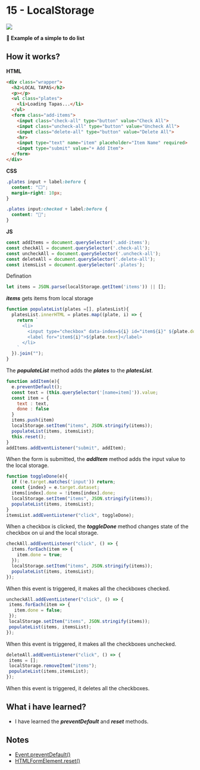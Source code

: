 # 15 - LocalStorage

![](https://github.com/erhanersoz/JavaScript30/blob/master/Screenshots/demo_15.gif?raw=true)

**:department_store: Example of a simple to do list**

## How it works?

**HTML**

```html
<div class="wrapper">
  <h2>LOCAL TAPAS</h2>
  <p></p>
  <ul class="plates">
    <li>Loading Tapas...</li>
  </ul>
  <form class="add-items">
    <input class="check-all" type="button" value="Check All">
    <input class="uncheck-all" type="button" value="Uncheck All">
    <input class="delete-all" type="button" value="Delete All">
    <hr>
    <input type="text" name="item" placeholder="Item Name" required>
    <input type="submit" value="+ Add Item">
  </form>
</div>
```

**CSS**

```css
.plates input + label:before {
  content: "⬜️";
  margin-right: 10px;
}

.plates input:checked + label:before {
  content: "🌮";
}
```



**JS**

```js
const addItems = document.querySelector('.add-items');
const checkAll = document.querySelector('.check-all');
const uncheckAll = document.querySelector('.uncheck-all');
const deleteAll = document.querySelector('.delete-all');
const itemsList = document.querySelector('.plates');
```
Defination

```js
let items = JSON.parse(localStorage.getItem('items')) || [];
```
***items*** gets items from local storage

```js
function populateList(plates =[], platesList){
  platesList.innerHTML = plates.map((plate, i) => {
    return `
      <li>
        <input type="checkbox" data-index=${i} id="item${i}" ${plate.done ? 'checked' : ''} />
        <label for="item${i}">${plate.text}</label>
      </li>
    `
  }).join("");
}
```
The ***populateList*** method adds the ***plates*** to the ***platesList***.

```js
function addItem(e){
  e.preventDefault();
  const text = (this.querySelector('[name=item]')).value;
  const item = {
    text : text,
    done : false
  }
  items.push(item)
  localStorage.setItem("items", JSON.stringify(items));
  populateList(items, itemsList);
  this.reset();
}
addItems.addEventListener("submit", addItem);
```
When the form is submitted, the ***addItem*** method adds the input value to the local storage.
 

```js
function toggleDone(e){
  if (!e.target.matches('input')) return; 
  const {index} = e.target.dataset;
  items[index].done = !items[index].done;
  localStorage.setItem("items", JSON.stringify(items));
  populateList(items, itemsList);
}
itemsList.addEventListener("click", toggleDone);
```
When a checkbox is clicked, the ***toggleDone*** method changes state of the checkbox on ui and the local storage.


```js
checkAll.addEventListener("click", () => {
  items.forEach(item => {
    item.done = true;
  });
  localStorage.setItem("items", JSON.stringify(items));
  populateList(items, itemsList);
});
```
When this event is triggered, it makes all the checkboxes checked.
 

 ```js
uncheckAll.addEventListener("click", () => {
  items.forEach(item => {
    item.done = false;
  });
  localStorage.setItem("items", JSON.stringify(items));
  populateList(items, itemsList);
});
```
When this event is triggered, it makes all the checkboxes unchecked.
 

 ```js
deleteAll.addEventListener("click", () => {
  items = [];
  localStorage.removeItem("items");
  populateList(items,itemsList);
});
```
When this event is triggered, it deletes all the checkboxes.
 

## What i have learned?

- I have learned the ***preventDefault*** and ***reset*** methods.

## Notes

- [Event.preventDefault\(\)](https://developer.mozilla.org/en-US/docs/Web/API/Event/preventDefault)
- [HTMLFormElement.reset\(\)](https://developer.mozilla.org/en-US/docs/Web/API/HTMLFormElement/reset)
